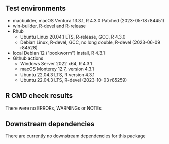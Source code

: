 ## Test environments
* macbuilder, macOS Ventura 13.3.1, R 4.3.0 Patched (2023-05-18 r84451)
* win-builder, R-devel and R-release
* Rhub
  - Ubuntu Linux 20.04.1 LTS, R-release, GCC, R 4.3.0
  - Debian Linux, R-devel, GCC, no long double, R-devel (2023-06-09 r84528)
* local Debian 12 ("bookworm") install, R 4.3.1
* Github actions
  - Windows Server 2022 x64, R 4.3.1
  - macOS Monterey 12.7, version 4.3.1
  - Ubuntu 22.04.3 LTS, R version 4.3.1
  - Ubuntu 22.04.3 LTS, R-devel (2023-10-03 r85259)


## R CMD check results
There were no ERRORs, WARNINGs or NOTEs

## Downstream dependencies
There are currently no downstream dependencies for this package
